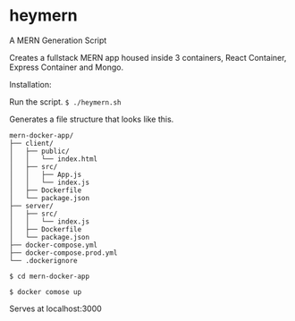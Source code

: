 # heymern
A MERN Generation Script

Creates a fullstack MERN app housed inside 3 containers, React Container, Express Container and Mongo.

Installation:

Run the script.
`$ ./heymern.sh `

Generates a file structure that looks like this.

```
mern-docker-app/
├── client/
│   ├── public/
│   │   └── index.html
│   ├── src/
│   │   ├── App.js
│   │   └── index.js
│   ├── Dockerfile
│   └── package.json
├── server/
│   ├── src/
│   │   └── index.js
│   ├── Dockerfile
│   └── package.json
├── docker-compose.yml
├── docker-compose.prod.yml
└── .dockerignore
```

`$ cd mern-docker-app`

`$ docker comose up`

Serves at localhost:3000
